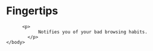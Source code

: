 <html>
    <head>
    </head>
    <body>
        <h1>Fingertips</h1>
    
          <p>
                Notifies you of your bad browsing habits.
            </p>
    </body>
</html>
